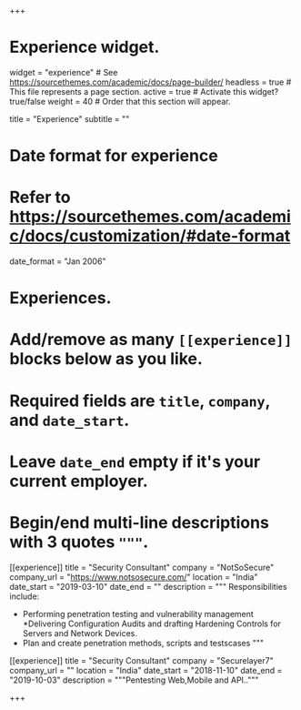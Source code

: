 +++
# Experience widget.
widget = "experience"  # See https://sourcethemes.com/academic/docs/page-builder/
headless = true  # This file represents a page section.
active = true  # Activate this widget? true/false
weight = 40  # Order that this section will appear.

title = "Experience"
subtitle = ""

# Date format for experience
#   Refer to https://sourcethemes.com/academic/docs/customization/#date-format
date_format = "Jan 2006"

# Experiences.
#   Add/remove as many `[[experience]]` blocks below as you like.
#   Required fields are `title`, `company`, and `date_start`.
#   Leave `date_end` empty if it's your current employer.
#   Begin/end multi-line descriptions with 3 quotes `"""`.
[[experience]]
  title = "Security Consultant"
  company = "NotSoSecure"
  company_url = "https://www.notsosecure.com/"
  location = "India"
  date_start = "2019-03-10"
  date_end = ""
  description = """
  Responsibilities include:
  
  * Performing penetration testing and vulnerability management 
  *Delivering Configuration Audits and drafting Hardening Controls for Servers and Network Devices.
  * Plan and create penetration methods, scripts and testscases
  """

[[experience]]
  title = "Security Consultant"
  company = "Securelayer7"
  company_url = ""
  location = "India"
  date_start = "2018-11-10"
  date_end = "2019-10-03"
  description = """Pentesting Web,Mobile and API.."""

+++
